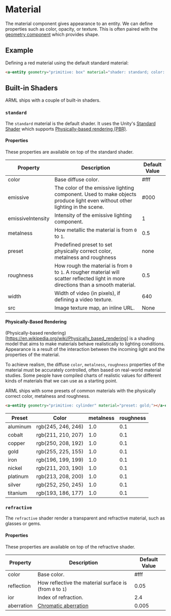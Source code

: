 # Material

[geometry]: ./geometry.md

The material component gives appearance to an entity. We can define properties
such as color, opacity, or texture. This is often paired with the [geometry
component][geometry] which provides shape.

## Example

Defining a red material using the default standard material:

```html
<a-entity geometry="primitive: box" material="shader: standard; color: red"></a-entity>
```

## Built-in Shaders

ARML ships with a couple of built-in shaders.

### `standard`

The `standard` material is the default shader. It uses the Unity's
[Standard Shader](https://docs.unity3d.com/Manual/shader-StandardShader.html) which supports
[Physically-based rendering (PBR)](#physically-based-rendering).

#### Properties

These properties are available on top of the standard shader.

| Property          | Description                                                                                                                           | Default Value |
|-------------------|---------------------------------------------------------------------------------------------------------------------------------------|---------------|
| color             | Base diffuse color.                                                                                                                   | #fff          |
| emissive          | The color of the emissive lighting component. Used to make objects produce light even without other lighting in the scene.            | #000          |
| emissiveIntensity | Intensity of the emissive lighting component.                                                                                         | 1             |
| metalness         | How metallic the material is from `0` to `1`.                                                                                         | 0.5           |
| preset            | Predefined preset to set physically correct color, metalness and roughness                                                            | none          |
| roughness         | How rough the material is from `0` to `1`. A rougher material will scatter reflected light in more directions than a smooth material. | 0.5           |
| width             | Width of video (in pixels), if defining a video texture.                                                                              | 640           |
| src               | Image texture map, an inline URL.                                                                                                     | None          |

#### Physically-Based Rendering

(Physically-based rendering)[https://en.wikipedia.org/wiki/Physically_based_rendering]
is a shading model that aims to make materials behave
realistically to lighting conditions. Appearance is a result of the interaction
between the incoming light and the properties of the material.

To achieve realism, the diffuse `color`, `metalness`, `roughness` properties of
the material must be accurately controlled, often based on real-world material
studies. Some people have compiled charts of realistic values for different
kinds of materials that we can use as a starting point.

ARML ships with some presets of common materials with the physically correct
color, metalness and roughness.

```html
<a-entity geometry="primitive: cylinder" material="preset: gold;"></a-entity>
```

| Preset   | Color              | metalness | roughness |
|----------|--------------------|-----------|-----------|
| aluminum | rgb(245, 246, 246) | 1.0       | 0.1       |
| cobalt   | rgb(211, 210, 207) | 1.0       | 0.1       |
| copper   | rgb(250, 208, 192) | 1.0       | 0.1       |
| gold     | rgb(255, 225, 155) | 1.0       | 0.1       |
| iron     | rgb(196, 199, 199) | 1.0       | 0.1       |
| nickel   | rgb(211, 203, 190) | 1.0       | 0.1       |
| platinum | rgb(213, 208, 200) | 1.0       | 0.1       |
| silver   | rgb(252, 250, 245) | 1.0       | 0.1       |
| titanium | rgb(193, 186, 177) | 1.0       | 0.1       |

### `refractive`

The `refractive` shader render a transparent and refractive material, such as glasses or gems.

#### Properties

These properties are available on top of the refractive shader.

| Property          | Description                                                                  | Default Value |
|-------------------|------------------------------------------------------------------------------|---------------|
| color             | Base color.                                                                  | #fff          |
| reflection        | How reflective the material surface is (from `0` to `1`)                     | 0.05          |
| ior               | Index of refraction.                                                         | 2.4           |
| aberration        | [Chromatic aberration](https://en.wikipedia.org/wiki/Chromatic_aberration)   | 0.005         |
